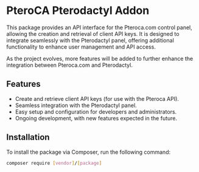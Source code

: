 # PteroCA Pterodactyl Addon

This package provides an API interface for the Pteroca.com control panel, allowing the creation and retrieval of client API keys. It is designed to integrate seamlessly with the Pterodactyl panel, offering additional functionality to enhance user management and API access.

As the project evolves, more features will be added to further enhance the integration between Pteroca.com and Pterodactyl.

## Features

- Create and retrieve client API keys (for use with the Pteroca API).
- Seamless integration with the Pterodactyl panel.
- Easy setup and configuration for developers and administrators.
- Ongoing development, with new features expected in the future.

## Installation

To install the package via Composer, run the following command:

```bash
composer require [vendor]/[package]
```
